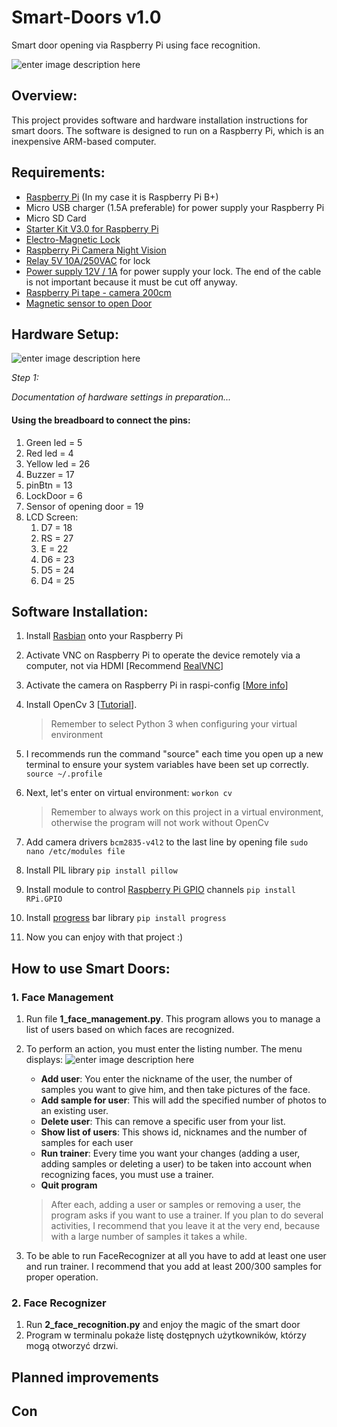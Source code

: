 # Smart-Doors v1.0
Smart door opening via Raspberry Pi using face recognition.

![enter image description here](https://lh3.googleusercontent.com/ZuzLBom_JPEEM14VQioGLCJJWu3Mqh9_ecLV-SS9GiK_wT2KnzoZeclkjZpW9ACmv5bqXqTs220x=s220)

## Overview:
This project provides software and hardware installation instructions for smart doors. The software is designed to run on a Raspberry Pi, which is an inexpensive ARM-based computer.

## Requirements:

 - [Raspberry Pi](http://www.raspberrypi.org/) (In my case it is Raspberry Pi B+)
 - Micro USB charger (1.5A preferable) for power supply your Raspberry Pi
 - Micro SD Card
 - [Starter Kit V3.0 for Raspberry Pi](https://pl.aliexpress.com/item/SunFounder-Super-Starter-Learning-Kit-V3-0-for-Raspberry-Pi-3-2-Model-B-1-Model/32805707137.html?spm=a2g0s.9042311.0.0.27425c0fwNGuQX)
 - [Electro-Magnetic Lock](https://pl.aliexpress.com/item/60KG-132lb-Electric-Magnetic-Lock-Fail-Secure-DC-12V-for-Door-Entry-Access-Control-System/32764160255.html?spm=a2g0s.9042311.0.0.27425c0fcBsA9n)
 - [Raspberry Pi Camera Night Vision](https://pl.aliexpress.com/item/Raspberry-Pi-Camera-RPI-Focal-Adjustable-Night-Version-Camera-Acrylic-Holder-IR-Light-FFC-Cable-for/32796213162.html?spm=a2g0s.9042311.0.0.27425c0fcBsA9n)
 - [Relay 5V 10A/250VAC](https://botland.com.pl/en/relays/8463-relay-5v-10a250vac.html) for lock
 - [Power supply 12V / 1A](https://botland.com.pl/en/mains-power-supplies/5045-power-supply-12v-1a-dc-plug-55-25mm.html) for power supply your lock. 
 The end of the cable is not important because it must be cut off anyway.
 - [Raspberry Pi tape - camera 200cm](https://botland.com.pl/en/ffc-fpc-connectors/3952-raspberry-pi-tape-camera-200cm-15-wires-1mm-raster.html)
 - [Magnetic sensor to open Door](https://botland.com.pl/en/magnetic-sensors/3104-magnetic-sensor-to-open-door-window-reed-contact-cmd14-screws.html)


## Hardware Setup:
![enter image description here](https://lh3.googleusercontent.com/d3fj4aBOaN3fpGIbpKns15QNstFF4ihZ2WMupRjTqvkvAG_EOvPFVuIfbylhvCiZUPf4PFkdKw1T=s400)

*Step 1:*

*Documentation of hardware settings in preparation...*



#### Using the breadboard to connect the pins:
1. Green led = 5
2. Red led = 4
3. Yellow led = 26
4. Buzzer = 17
5. pinBtn = 13
6. LockDoor = 6
7. Sensor of opening door = 19
8. LCD Screen:
	1. D7 = 18
	2. RS = 27
	3. E = 22
	4. D6 = 23
	5. D5 = 24
	6. D4 = 25


## Software Installation:
 1.  Install [Rasbian](https://www.raspberrypi.org/downloads/raspbian/)  onto your Raspberry Pi
 
 2. Activate VNC on Raspberry Pi to operate the device remotely via a computer, not via HDMI [Recommend [RealVNC](https://www.realvnc.com/en/connect/download/viewer/)]
 
 3. Activate the camera on Raspberry Pi in raspi-config [[More info](https://www.raspberrypi.org/documentation/configuration/camera.md)]
 
 4. Install OpenCv 3 [[Tutorial](https://www.pyimagesearch.com/2017/09/04/raspbian-stretch-install-opencv-3-python-on-your-raspberry-pi/)]. 

	> Remember to select Python 3 when configuring your virtual environment

 5. I recommends run the command "source" each time you open up a new terminal to ensure your system variables have been set up correctly.  
  `source ~/.profile`

 6. Next, let's enter on virtual environment: 
 `workon cv`

	> Remember to always work on this project in a virtual environment,
	> otherwise the program will not work without OpenCv


 7. Add camera drivers `bcm2835-v4l2` to the last line by opening file `sudo nano /etc/modules file`

 8. Install PIL library 
 `pip install pillow`

 9. Install module to control [Raspberry Pi GPIO](https://pypi.org/project/RPi.GPIO/) channels
 `pip install RPi.GPIO`
 
 10. Install [progress](https://pypi.org/project/progress/) bar library 
 `pip install progress`
	 
 11. Now you can enjoy with that project :)


## How to use Smart Doors:

### 1. Face Management
1. Run file **1_face_management.py**.  This program allows you to manage a list of users based on which faces are recognized.
2. To perform an action, you must enter the listing number. The menu displays:
![enter image description here](https://lh3.googleusercontent.com/hJ12ZvUku-cmIZDbOpJ36APbwTM7djWu5eCEM5RKxtMmfVPBrqNf37ucKtdHELoCA3dJQoHgqEzu)
	- **Add user**: You enter the nickname of the user, the number of samples you want to give him, and then take pictures of the face.
	- **Add sample for user**: This will add the specified number of photos to an existing user.
	- **Delete user**: This can remove a specific user from your list.
	- **Show list of users**: This shows id, nicknames and the number of samples for each user
	- **Run trainer**: Every time you want your changes (adding a user, adding samples or deleting a user) to be taken into account when recognizing faces, you must use a trainer.
	- **Quit program**

	> After each, adding a user or samples or removing a user, the program asks if you want to use a trainer. 
	> If you plan to do several activities, I recommend that you leave it at the very end, because with a large number of samples it takes a while.
		
3. To be able to run FaceRecognizer at all you have to add at least one user and run trainer. I recommend that you add at least 200/300 samples for proper operation.

### 2. Face Recognizer
1. Run **2_face_recognition.py** and enjoy the magic of the smart door 
2. Program w terminalu pokaże listę dostępnych użytkowników, którzy mogą otworzyć drzwi.



## Planned improvements

## Con
<!--stackedit_data:
eyJoaXN0b3J5IjpbLTEwMDA0NTUzODEsLTQ1NDQxOTU3MSwtMT
k3NjM2MjE1NSwtMTI0OTQ4NDkzNCwtNDg4NjM2NzA1LC0xMTcy
NTE1ODkyLDkyNDIzOTY4LC0xMjk1NDAyMzc5LC04NTM1NDY2Ni
wtOTcwMzkxOTk1LC0zMzQ3MzM0MTcsMTYzODM4MDY5MiwtOTQw
ODQ5NDY4LC0yNzI5NDUwMjQsMTc0NzM1MjkxOF19
-->
